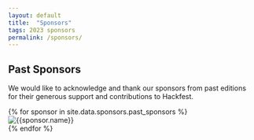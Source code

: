 ```yaml
---
layout: default
title:  "Sponsors"
tags: 2023 sponsors
permalink: /sponsors/
---
```


<section class="content-section bg-light sponsors" id="sponsors">
  <div class="container">
	<h2>Past Sponsors</h2>
<p>
We would like to acknowledge and thank our sponsors from past editions for their generous support and contributions to Hackfest.
</p>
    <div class="row">
    {% for sponsor in site.data.sponsors.past_sponsors %}    
	  <div class="col">
	    <div class="sponsor-logo">
	      <img src="/images/sponsors/{{sponsor.logo}}" class="img-fluid" alt="{{sponsor.name}}">
	    </div>
	  </div>
    {% endfor %}
     </div>
  </div>
</section>
